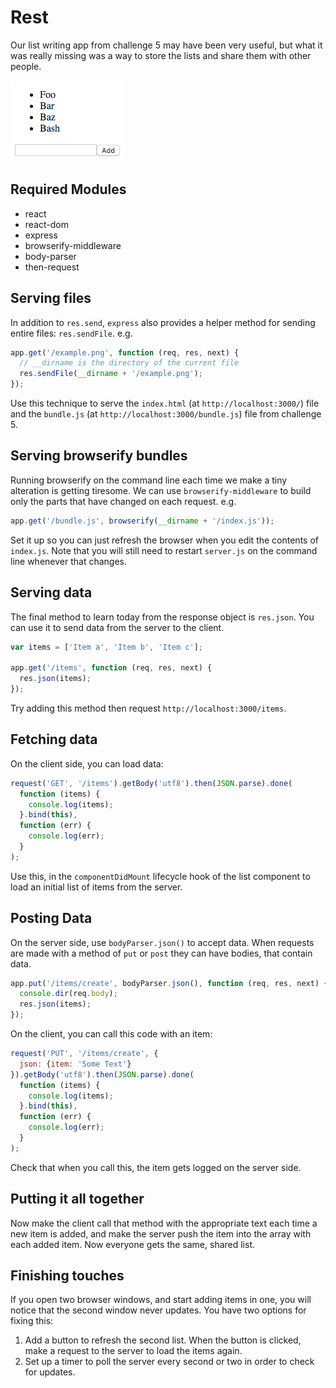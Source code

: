 # Rest

Our list writing app from challenge 5 may have been very useful, but what it was really missing was a way to store the lists and share them with other people.

![Example Image](example.png)

## Required Modules

 - react
 - react-dom
 - express
 - browserify-middleware
 - body-parser
 - then-request

## Serving files

In addition to `res.send`, `express` also provides a helper method for sending entire files: `res.sendFile`.  e.g.

```js
app.get('/example.png', function (req, res, next) {
  // __dirname is the directory of the current file
  res.sendFile(__dirname + '/example.png');
});
```

Use this technique to serve the `index.html` (at `http://localhost:3000/`) file and the `bundle.js` (at `http://localhost:3000/bundle.js`) file from challenge 5.

## Serving browserify bundles

Running browserify on the command line each time we make a tiny alteration is getting tiresome.  We can use `browserify-middleware` to build only the parts that have changed on each request.  e.g.

```js
app.get('/bundle.js', browserify(__dirname + '/index.js'));
```

Set it up so you can just refresh the browser when you edit the contents of `index.js`.  Note that you will still need to restart `server.js` on the command line whenever that changes.

## Serving data

The final method to learn today from the response object is `res.json`.  You can use it to send data from the server to the client.

```js
var items = ['Item a', 'Item b', 'Item c'];

app.get('/items', function (req, res, next) {
  res.json(items);
});
```

Try adding this method then request `http://localhost:3000/items`.

## Fetching data

On the client side, you can load data:

```js
request('GET', '/items').getBody('utf8').then(JSON.parse).done(
  function (items) {
    console.log(items);
  }.bind(this),
  function (err) {
    console.log(err);
  }
);
```

Use this, in the `componentDidMount` lifecycle hook of the list component to load an initial list of items from the server.

## Posting Data

On the server side, use `bodyParser.json()` to accept data.  When requests are made with a method of `put` or `post` they can have bodies, that contain data.

```js
app.put('/items/create', bodyParser.json(), function (req, res, next) {
  console.dir(req.body);
  res.json(items);
});
```

On the client, you can call this code with an item:

```js
request('PUT', '/items/create', {
  json: {item: 'Some Text'}
}).getBody('utf8').then(JSON.parse).done(
  function (items) {
    console.log(items);
  }.bind(this),
  function (err) {
    console.log(err);
  }
);
```

Check that when you call this, the item gets logged on the server side.

## Putting it all together

Now make the client call that method with the appropriate text each time a new item is added, and make the server push the item into the array with each added item.  Now everyone gets the same, shared list.

## Finishing touches

If you open two browser windows, and start adding items in one, you will notice that the second window never updates.  You have two options for fixing this:

1. Add a button to refresh the second list.  When the button is clicked, make a request to the server to load the items again.
2. Set up a timer to poll the server every second or two in order to check for updates.